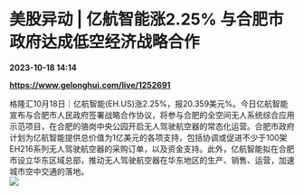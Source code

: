 # 美股异动 | 亿航智能涨2.25% 与合肥市政府达成低空经济战略合作

**2023-10-18 14:14**

**https://www.gelonghui.com/live/1252691**

格隆汇10月18日｜亿航智能(EH.US)涨2.25%，报20.359美元%。今日亿航智能宣布与合肥市人民政府签署战略合作协议，将参与合肥的全空间无人系统综合应用示范项目，在合肥的骆岗中央公园开启无人驾驶航空器的常态化运营。合肥市政府计划为亿航智能提供总价值为1亿美元的各项支持，包括协调或促进不少于100架EH216系列无人驾驶航空器的采购订单，以及资金支持。此外，亿航智能拟在合肥市设立华东区域总部，推动无人驾驶航空器在华东地区的生产、销售、运营，加速城市空中交通的落地。  
![](https://img3.gelonghui.com/26e75-3185876c-c056-4290-972a-dd84c83b3c0d.png)